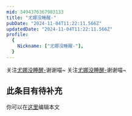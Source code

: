 ```yaml
---
mid: 3494376367983133
title: "尤娜没睡醒-"
pubDate: "2024-11-04T11:22:11.566Z"
updatedDate: "2024-11-04T11:22:11.566Z"
profile:
  {
    Nickname: ["尤娜没睡醒-"],
  }
---
```


关注[尤娜没睡醒-](https://space.bilibili.com/3494376367983133)谢谢喵~ 关注[尤娜没睡醒-](https://space.bilibili.com/3494376367983133)谢谢喵~

## 此条目有待补充
你可以在[这里](https://github.com/Yuhanawa/VTuber.ICU/edit/master/src/content/v/尤娜没睡醒-/index.md)编辑本文
